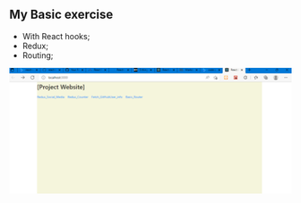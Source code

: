 ## My Basic exercise 

- With React hooks;
- Redux;
- Routing;

![home](public/imgs/home_page.png?raw=true "home")
